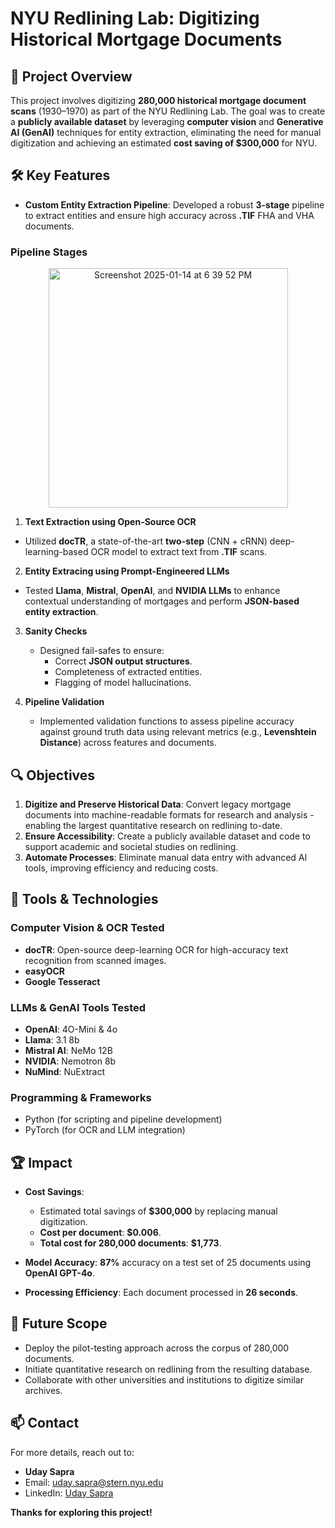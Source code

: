 # NYU Redlining Lab: Digitizing Historical Mortgage Documents  

## 📜 Project Overview  
This project involves digitizing **280,000 historical mortgage document scans** (1930–1970) as part of the NYU Redlining Lab. The goal was to create a **publicly available dataset** by leveraging **computer vision** and **Generative AI (GenAI)** techniques for entity extraction, eliminating the need for manual digitization and achieving an estimated **cost saving of $300,000** for NYU.  

## 🛠️ Key Features  

- **Custom Entity Extraction Pipeline**: Developed a robust **3-stage** pipeline to extract entities and ensure high accuracy across **.TIF** FHA and VHA documents.  

### Pipeline Stages  

<p align="center">
  <img width="383" alt="Screenshot 2025-01-14 at 6 39 52 PM" src="https://github.com/user-attachments/assets/5136d5a6-9cb2-4b66-8f88-6ebe90435313" />
</p>


1.  **Text Extraction using Open-Source OCR**  
   - Utilized **docTR**, a state-of-the-art **two-step** (CNN + cRNN) deep-learning-based OCR model to extract text from **.TIF** scans.  

2.  **Entity Extracing using Prompt-Engineered LLMs**  
   - Tested **Llama**, **Mistral**, **OpenAI**, and **NVIDIA LLMs** to enhance contextual understanding of mortgages and perform **JSON-based entity extraction**.  

3. **Sanity Checks**  
   - Designed fail-safes to ensure:
     - Correct **JSON output structures**.  
     - Completeness of extracted entities.  
     - Flagging of model hallucinations.  

4. **Pipeline Validation**  
   - Implemented validation functions to assess pipeline accuracy against ground truth data using relevant metrics (e.g., **Levenshtein Distance**) across features and documents.

## 🔍 Objectives  
1. **Digitize and Preserve Historical Data**: Convert legacy mortgage documents into machine-readable formats for research and analysis - enabling the largest quantitative research on redlining to-date.  
2. **Ensure Accessibility**: Create a publicly available dataset and code to support academic and societal studies on redlining.  
3. **Automate Processes**: Eliminate manual data entry with advanced AI tools, improving efficiency and reducing costs.

## 🔧 Tools & Technologies  

### **Computer Vision & OCR Tested**  
- **docTR**: Open-source deep-learning OCR for high-accuracy text recognition from scanned images.  
- **easyOCR**  
- **Google Tesseract**  

### **LLMs & GenAI Tools Tested**  
- **OpenAI**: 4O-Mini & 4o  
- **Llama**: 3.1 8b  
- **Mistral AI**: NeMo 12B  
- **NVIDIA**: Nemotron 8b  
- **NuMind**: NuExtract  

### **Programming & Frameworks**  
- Python (for scripting and pipeline development)  
- PyTorch (for OCR and LLM integration)  

## 🏆 Impact  

- **Cost Savings**:  
  - Estimated total savings of **$300,000** by replacing manual digitization.  
  - **Cost per document**: **$0.006**.  
  - **Total cost for 280,000 documents**: **$1,773**.  

- **Model Accuracy**: **87%** accuracy on a test set of 25 documents using **OpenAI GPT-4o**.  
- **Processing Efficiency**: Each document processed in **26 seconds**.  

## 🚀 Future Scope  
- Deploy the pilot-testing approach across the corpus of 280,000 documents.  
- Initiate quantitative research on redlining from the resulting database.  
- Collaborate with other universities and institutions to digitize similar archives.  

## 📫 Contact  
For more details, reach out to:  
- **Uday Sapra**  
- Email: [uday.sapra@stern.nyu.edu](mailto:uday.sapra@stern.nyu.edu)  
- LinkedIn: [Uday Sapra](https://www.linkedin.com/in/uday-sapra/)  

**Thanks for exploring this project!**
